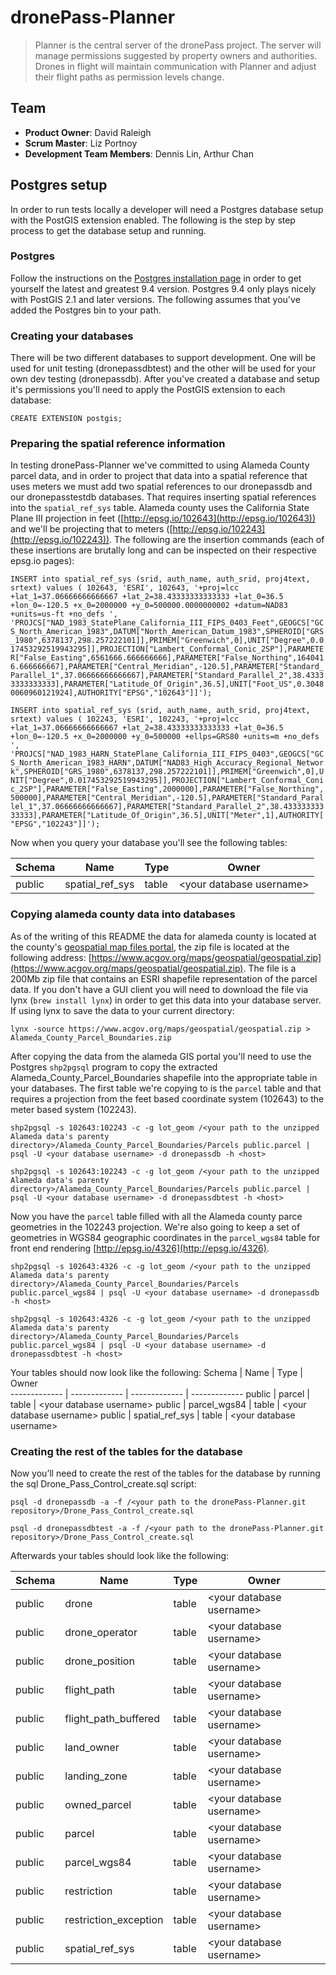 dronePass-Planner
=================
> Planner is the central server of the dronePass project. The server will manage permissions suggested by property owners and authorities. Drones in flight will maintain communication with Planner and adjust their flight paths as permission levels change.

## Team

  - __Product Owner__: David Raleigh
  - __Scrum Master__: Liz Portnoy
  - __Development Team Members__: Dennis Lin, Arthur Chan

## Postgres setup
In order to run tests locally a developer will need a Postgres database setup with the PostGIS extension enabled. The following is the step by step process to get the database setup and running.

### Postgres
Follow the instructions on the [Postgres installation page](http://postgis.net/install/) in order to get yourself the latest and greatest 9.4 version. Postgres 9.4 only plays nicely with PostGIS 2.1 and later versions. The following assumes that you've added the Postgres bin to your path.

### Creating your databases
There will be two different databases to support development. One will be used for unit testing (dronepassdbtest) and the other will be used for your own dev testing (dronepassdb). After you've created a database and setup it's permissions you'll need to apply the PostGIS extension to each database:

`CREATE EXTENSION postgis;`

### Preparing the spatial reference information
In testing dronePass-Planner we've committed to using Alameda County parcel data, and in order to project that data into a spatial reference that uses meters we must add two spatial references to our dronepassdb and our dronepasstestdb databases. That requires inserting spatial references into the `spatial_ref_sys` table. Alameda county uses the California State Plane III projection in feet ([http://epsg.io/102643](http://epsg.io/102643)) and we'll be projecting that to meters ([http://epsg.io/102243](http://epsg.io/102243)). The following are the insertion commands (each of these insertions are brutally long and can be inspected on their respective epsg.io pages):

```INSERT into spatial_ref_sys (srid, auth_name, auth_srid, proj4text, srtext) values ( 102643, 'ESRI', 102643, '+proj=lcc +lat_1=37.06666666666667 +lat_2=38.43333333333333 +lat_0=36.5 +lon_0=-120.5 +x_0=2000000 +y_0=500000.0000000002 +datum=NAD83 +units=us-ft +no_defs ', 'PROJCS["NAD_1983_StatePlane_California_III_FIPS_0403_Feet",GEOGCS["GCS_North_American_1983",DATUM["North_American_Datum_1983",SPHEROID["GRS_1980",6378137,298.257222101]],PRIMEM["Greenwich",0],UNIT["Degree",0.017453292519943295]],PROJECTION["Lambert_Conformal_Conic_2SP"],PARAMETER["False_Easting",6561666.666666666],PARAMETER["False_Northing",1640416.666666667],PARAMETER["Central_Meridian",-120.5],PARAMETER["Standard_Parallel_1",37.06666666666667],PARAMETER["Standard_Parallel_2",38.43333333333333],PARAMETER["Latitude_Of_Origin",36.5],UNIT["Foot_US",0.30480060960121924],AUTHORITY["EPSG","102643"]]');```

```INSERT into spatial_ref_sys (srid, auth_name, auth_srid, proj4text, srtext) values ( 102243, 'ESRI', 102243, '+proj=lcc +lat_1=37.06666666666667 +lat_2=38.43333333333333 +lat_0=36.5 +lon_0=-120.5 +x_0=2000000 +y_0=500000 +ellps=GRS80 +units=m +no_defs ', 'PROJCS["NAD_1983_HARN_StatePlane_California_III_FIPS_0403",GEOGCS["GCS_North_American_1983_HARN",DATUM["NAD83_High_Accuracy_Regional_Network",SPHEROID["GRS_1980",6378137,298.257222101]],PRIMEM["Greenwich",0],UNIT["Degree",0.017453292519943295]],PROJECTION["Lambert_Conformal_Conic_2SP"],PARAMETER["False_Easting",2000000],PARAMETER["False_Northing",500000],PARAMETER["Central_Meridian",-120.5],PARAMETER["Standard_Parallel_1",37.06666666666667],PARAMETER["Standard_Parallel_2",38.43333333333333],PARAMETER["Latitude_Of_Origin",36.5],UNIT["Meter",1],AUTHORITY["EPSG","102243"]]');```

Now when you query your database you'll see the following tables:

Schema  | Name | Type  |    Owner     
------------- | ------------- | ------------- | ------------- 
public    | spatial_ref_sys | table  | \<your database username\>



### Copying alameda county data into databases
As of the writing of this README the data for alameda county is located at the county's [geospatial map files portal](https://www.acgov.org/government/geospatial.htm), the zip file is located at the following address: [https://www.acgov.org/maps/geospatial/geospatial.zip](https://www.acgov.org/maps/geospatial/geospatial.zip). The file is a 200Mb zip file that contains an ESRI shapefile representation of the parcel data. If you don't have a GUI client you will need to download the file via lynx (`brew install lynx`) in order to get this data into your database server. If using lynx to save the data to your current directory: 

`lynx -source https://www.acgov.org/maps/geospatial/geospatial.zip > Alameda_County_Parcel_Boundaries.zip`

After copying the data from the alameda GIS portal you'll need to use the Postgres `shp2pgsql` program to copy the extracted Alameda_County_Parcel_Boundaries shapefile into the appropriate table in your databases. The first table we're copying to is the `parcel` table and that requires a projection from the feet based coordinate system (102643) to the meter based system (102243).

`shp2pgsql -s 102643:102243 -c -g lot_geom /<your path to the unzipped Alameda data's parenty directory>/Alameda_County_Parcel_Boundaries/Parcels public.parcel | psql -U <your database username> -d dronepassdb -h <host>`

`shp2pgsql -s 102643:102243 -c -g lot_geom /<your path to the unzipped Alameda data's parenty directory>/Alameda_County_Parcel_Boundaries/Parcels public.parcel | psql -U <your database username> -d dronepassdbtest -h <host>`

Now you have the `parcel` table filled with all the Alameda county parce geometries in the 102243 projection. We're also going to keep a set of geometries in WGS84 geographic coordinates in the `parcel_wgs84` table for front end rendering [http://epsg.io/4326](http://epsg.io/4326).

`shp2pgsql -s 102643:4326 -c -g lot_geom /<your path to the unzipped Alameda data's parenty directory>/Alameda_County_Parcel_Boundaries/Parcels public.parcel_wgs84 | psql -U <your database username> -d dronepassdb -h <host>`

`shp2pgsql -s 102643:4326 -c -g lot_geom /<your path to the unzipped Alameda data's parenty directory>/Alameda_County_Parcel_Boundaries/Parcels public.parcel_wgs84 | psql -U <your database username> -d dronepassdbtest -h <host>`

Your tables should now look like the following:
Schema  | Name | Type  |    Owner     
------------- | ------------- | ------------- | ------------- 
public    | parcel              | table  | \<your database username\>
public    | parcel_wgs84        | table  | \<your database username\>
public    | spatial_ref_sys     | table  | \<your database username\>

### Creating the rest of the tables for the database
Now you’ll need to create the rest of the tables for the database by running the sql Drone_Pass_Control_create.sql script:

`psql -d dronepassdb -a -f /<your path to the dronePass-Planner.git repository>/Drone_Pass_Control_create.sql`

`psql -d dronepassdbtest -a -f /<your path to the dronePass-Planner.git repository>/Drone_Pass_Control_create.sql`

Afterwards your tables should look like the following:

 Schema  | Name | Type  |    Owner       
------------- | ------------- | ------------- | ------------- 
 public | drone                         | table | \<your database username\>
 public | drone_operator         | table | \<your database username\>
 public | drone_position          | table | \<your database username\>
 public | flight_path                 | table | \<your database username\>
 public | flight_path_buffered  | table | \<your database username\>
 public | land_owner               | table | \<your database username\>
 public | landing_zone            | table | \<your database username\>
 public | owned_parcel           | table | \<your database username\>
 public | parcel                        | table | \<your database username\>
 public | parcel_wgs84                        | table | \<your database username\>
 public | restriction                  | table | \<your database username\>
 public | restriction_exception | table | \<your database username\>
 public | spatial_ref_sys          | table | \<your database username\>
